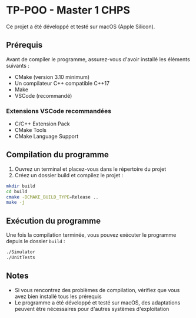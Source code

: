 # TP-POO - Master 1 CHPS

Ce projet a été développé et testé sur macOS (Apple Silicon).

## Prérequis

Avant de compiler le programme, assurez-vous d'avoir installé les éléments suivants :

- CMake (version 3.10 minimum)
- Un compilateur C++ compatible C++17
- Make
- VSCode (recommandé)

### Extensions VSCode recommandées

- C/C++ Extension Pack
- CMake Tools
- CMake Language Support

## Compilation du programme

1. Ouvrez un terminal et placez-vous dans le répertoire du projet
2. Créez un dossier build et compilez le projet :

```bash
mkdir build
cd build
cmake -DCMAKE_BUILD_TYPE=Release ..
make -j
```

## Exécution du programme

Une fois la compilation terminée, vous pouvez exécuter le programme depuis le dossier `build` :

```bash
./Simulator
./UnitTests
```


## Notes

- Si vous rencontrez des problèmes de compilation, vérifiez que vous avez bien installé tous les prérequis
- Le programme a été développé et testé sur macOS, des adaptations peuvent être nécessaires pour d'autres systèmes d'exploitation
